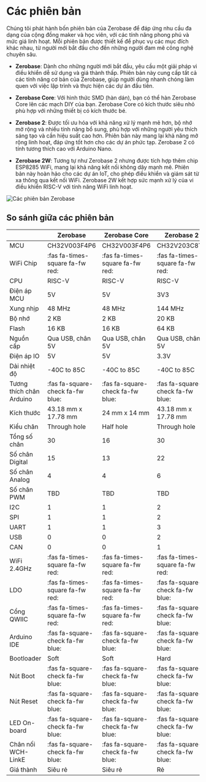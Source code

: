 <br>
<br>
<br>

# Các phiên bản

Chúng tôi phát hành bốn phiên bản của Zerobase để đáp ứng nhu cầu đa dạng của cộng đồng maker và học viên, với các tính năng phong phú và mức giá linh hoạt. Mỗi phiên bản được thiết kế để phục vụ các mục đích khác nhau, từ người mới bắt đầu cho đến những người đam mê công nghệ chuyên sâu.

- **Zerobase**: Dành cho những người mới bắt đầu, yêu cầu một giải pháp vi điều khiển dễ sử dụng và giá thành thấp. Phiên bản này cung cấp tất cả các tính năng cơ bản của Zerobase, giúp người dùng nhanh chóng làm quen với việc lập trình và thực hiện các dự án đầu tiên.

- **Zerobase Core**: Với hình thức SMD (hàn dán), bạn có thể hàn Zerobase Core lên các mạch DIY của bạn. Zerobase Core có kích thước siêu nhỏ phù hợp với những thiết bị có kích thước bé.

- **Zerobase 2**: Được tối ưu hóa với khả năng xử lý mạnh mẽ hơn, bộ nhớ mở rộng và nhiều tính năng bổ sung, phù hợp với những người yêu thích sáng tạo và cần hiệu suất cao hơn. Phiên bản này mang lại khả năng mở rộng linh hoạt, đáp ứng tốt hơn cho các dự án phức tạp. Zerobase 2 có tính tương thích cao với Arduino Nano.

- **Zerobase 2W**: Tương tự như Zerobase 2 nhưng được tích hợp thêm chip ESP8285 WiFi, mang lại khả năng kết nối không dây mạnh mẽ. Phiên bản này hoàn hảo cho các dự án IoT, cho phép điều khiển và giám sát từ xa thông qua kết nối WiFi. Zerobase 2W kết hợp sức mạnh xử lý của vi điều khiển RISC-V với tính năng WiFi linh hoạt.

![Các phiên bản Zerobase](https://cdn.chipstack.vn/zerobase-versions/zerobase_series.png)

## So sánh giữa các phiên bản
|           | Zerobase  | Zerobase Core | Zerobase 2 | Zerobase 2W |
|-----------|-----------|---------------|------------|-------------|
| MCU | CH32V003F4P6 | CH32V003F4P6 | CH32V203C8T6 | CH32V203C8T6 |
| WiFi Chip | :fas fa-times-square fa-fw red: | :fas fa-times-square fa-fw red: | :fas fa-times-square fa-fw red: | ESP8285 |
| CPU | RISC-V | RISC-V | RISC-V | RISC-V |
| Điện áp MCU | 5V | 5V | 3V3 | 3V3 |
| Xung nhịp | 48 MHz | 48 MHz | 144 MHz | 144 MHz |
| Bộ nhớ | 2 KB | 2 KB | 20 KB | 20 KB |
| Flash | 16 KB | 16 KB | 64 KB | 64 KB |
| Nguồn cấp | Qua USB, chân 5V | Qua USB, chân 5V | Qua USB, chân 5V | Qua USB, chân 5V |
| Điện áp IO | 5V | 5V | 3.3V | 3.3V |
| Dải nhiệt độ | -40C to 85C | -40C to 85C | -40C to 85C | -40C to 85C |
| Tương thích chân Arduino | :fas fa-square-check fa-fw blue: | :fas fa-square-check fa-fw blue: | :fas fa-square-check fa-fw blue: | :fas fa-square-check fa-fw blue: |
| Kích thước | 43.18 mm x 17.78 mm | 24 mm x 14 mm | 43.18 mm x 17.78 mm | 43.18 mm x 17.78 mm |
| Kiểu chân | Through hole | Half hole | Through hole | Through hole |
| Tổng số chân | 30 | 16 | 30 | 30 |
| Số chân Digital | 15 | 13 | 22 | 22 |
| Số chân Analog | 4 | 4 | 6 | 6 | 
| Số chân PWM | TBD | TBD | TBD | TBD | 
| I2C | 1 | 1 | 2 | 2 | 
| SPI | 1 | 1 | 2 | 2 | 
| UART | 1 | 1 | 3 | 3 |
| USB | 0 | 0 | 2 | 2 |
| CAN | 0 | 0 | 1 | 1 |
| WiFi 2.4GHz | :fas fa-times-square fa-fw red: | :fas fa-times-square fa-fw red: | :fas fa-times-square fa-fw red: | :fas fa-square-check fa-fw blue: |
| LDO | :fas fa-times-square fa-fw red: | :fas fa-times-square fa-fw red: | :fas fa-square-check fa-fw blue: | :fas fa-square-check fa-fw blue: |
| Cổng QWIIC | :fas fa-times-square fa-fw red: | :fas fa-times-square fa-fw red: | :fas fa-square-check fa-fw blue: | :fas fa-square-check fa-fw blue: |
| Arduino IDE | :fas fa-square-check fa-fw blue: | :fas fa-square-check fa-fw blue: | :fas fa-square-check fa-fw blue: | :fas fa-square-check fa-fw blue: |
| Bootloader | Soft | Soft | Hard | Hard |
| Nút Boot | :fas fa-square-check fa-fw blue: | :fas fa-square-check fa-fw blue: | :fas fa-square-check fa-fw blue: | :fas fa-square-check fa-fw blue: |
| Nút Reset | :fas fa-square-check fa-fw blue: | :fas fa-square-check fa-fw blue: | :fas fa-square-check fa-fw blue: | :fas fa-square-check fa-fw blue: |
| LED On-board | :fas fa-square-check fa-fw blue: | :fas fa-square-check fa-fw blue: | :fas fa-square-check fa-fw blue: | :fas fa-square-check fa-fw blue: |
| Chân nối WCH-LinkE | :fas fa-square-check fa-fw blue: | :fas fa-square-check fa-fw blue: | :fas fa-square-check fa-fw blue: | :fas fa-square-check fa-fw blue: |
| Giá thành | Siêu rẻ | Siêu rẻ | Rẻ | Hợp lý |